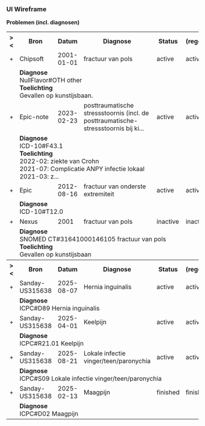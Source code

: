 ### UI Wireframe
<b>Problemen (incl. diagnosen)</b>
<table class="grid">
<tbody>
<tr><th>&gt;&lt;</th>
<th>Bron</th>
<th>Datum</th>
<th>Diagnose</th>
<th>Status</th>
<th>(regelkleur)</th>
</tr>
<tr><td>+</td>
<td>Chipsoft</td>
<td>2001-01-01</td>
<td>fractuur van pols</td>
<td>active</td>
<td>active</td>
</tr><tr><td></td><td colspan=5>
<b>Diagnose</b><br/>NullFlavor#OTH other<br/>
<b>Toelichting</b><br/>Gevallen op kunstijsbaan.<br/>
</td></tr>
<tr><td>+</td>
<td>Epic-note</td>
<td>2023-02-23</td>
<td>posttraumatische stressstoornis (incl. de posttraumatische-stressstoornis bij ki...</td>
<td>active</td>
<td>active</td>
</tr><tr><td></td><td colspan=5>
<b>Diagnose</b><br/>ICD-10#F43.1 <br/>
<b>Toelichting</b><br/>2022-02: ziekte van Crohn<br/>2021-07: Complicatie ANPY infectie lokaal<br/>2021-03: z...<br/>
</td></tr>
<tr><td>+</td>
<td>Epic</td>
<td>2012-08-16</td>
<td>fractuur van onderste extremiteit</td>
<td>active</td>
<td>active</td>
</tr><tr><td></td><td colspan=5>
<b>Diagnose</b><br/>ICD-10#T12.0 <br/>
</td></tr>
<tr><td>+</td>
<td>Nexus</td>
<td>2001</td>
<td>fractuur van pols</td>
<td>inactive</td>
<td>inactive</td>
</tr><tr><td></td><td colspan=5>
<b>Diagnose</b><br/>SNOMED CT#31641000146105 fractuur van pols<br/>
<b>Toelichting</b><br/>Gevallen op kunstijsbaan<br/>
</td></tr>
<tr><th>&gt;&lt;</th>
<th>Bron</th>
<th>Datum</th>
<th>Diagnose</th>
<th>Status</th>
<th>(regelkleur)</th>
</tr>
<tr><td>+</td>
<td>Sanday-US315638</td>
<td>2025-08-07</td>
<td>Hernia inguinalis</td>
<td>active</td>
<td>active</td>
</tr><tr><td></td><td colspan=5>
<b>Diagnose</b><br/>ICPC#D89 Hernia inguinalis<br/>
</td></tr>
<tr><td>+</td>
<td>Sanday-US315638</td>
<td>2025-04-01</td>
<td>Keelpijn</td>
<td>active</td>
<td>active</td>
</tr><tr><td></td><td colspan=5>
<b>Diagnose</b><br/>ICPC#R21.01 Keelpijn<br/>
</td></tr>
<tr><td>+</td>
<td>Sanday-US315638</td>
<td>2025-08-21</td>
<td>Lokale infectie vinger/teen/paronychia</td>
<td>active</td>
<td>active</td>
</tr><tr><td></td><td colspan=5>
<b>Diagnose</b><br/>ICPC#S09 Lokale infectie vinger/teen/paronychia<br/>
</td></tr>
<tr><td>+</td>
<td>Sanday-US315638</td>
<td>2025-02-13</td>
<td>Maagpijn</td>
<td>finished</td>
<td>finished</td>
</tr><tr><td></td><td colspan=5>
<b>Diagnose</b><br/>ICPC#D02 Maagpijn<br/>
</td></tr>
</tbody>
</table>